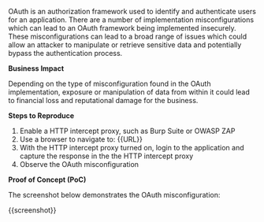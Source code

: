 OAuth is an authorization framework used to identify and authenticate users for an application. There are a number of implementation misconfigurations which can lead to an OAuth framework being implemented insecurely. These misconfigurations can lead to a broad range of issues which could allow an attacker to manipulate or retrieve sensitive data and potentially bypass the authentication process.

**Business Impact**

Depending on the type of misconfiguration found in the OAuth implementation, exposure or manipulation of data from within it could lead to financial loss and reputational damage for the business.

**Steps to Reproduce**

1. Enable a HTTP intercept proxy, such as Burp Suite or OWASP ZAP
1. Use a browser to navigate to: {{URL}}
1. With the HTTP intercept proxy turned on, login to the application and capture the response in the the HTTP intercept proxy
1. Observe the OAuth misconfiguration

**Proof of Concept (PoC)**

The screenshot below demonstrates the OAuth misconfiguration:

{{screenshot}}
